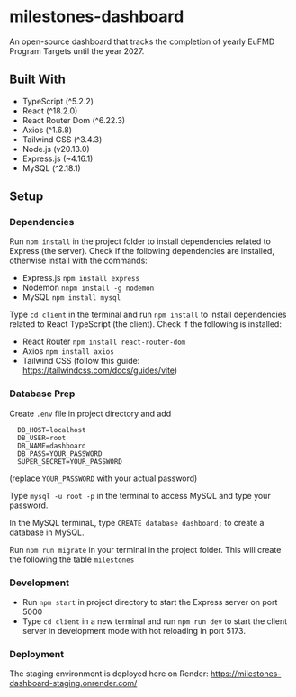 # milestones-dashboard

An open-source dashboard that tracks the completion of yearly EuFMD Program Targets until the year 2027.

## Built With

- TypeScript (^5.2.2)
- React (^18.2.0)
- React Router Dom (^6.22.3)
- Axios (^1.6.8)
- Tailwind CSS (^3.4.3)
- Node.js (v20.13.0)
- Express.js (~4.16.1)
- MySQL (^2.18.1)

## Setup

### Dependencies

Run `npm install` in the project folder to install dependencies related to Express (the server). Check if the following dependencies are installed, otherwise install with the commands:

- Express.js `npm install express`
- Nodemon `nnpm install -g nodemon`
- MySQL `npm install mysql`

Type `cd client` in the terminal and run `npm install` to install dependencies related to React TypeScript (the client). Check if the following is installed:

- React Router `npm install react-router-dom`
- Axios `npm install axios`
- Tailwind CSS (follow this guide: https://tailwindcss.com/docs/guides/vite)

### Database Prep

Create `.env` file in project directory and add

```
  DB_HOST=localhost
  DB_USER=root
  DB_NAME=dashboard
  DB_PASS=YOUR_PASSWORD
  SUPER_SECRET=YOUR_PASSWORD
```

(replace `YOUR_PASSWORD` with your actual password)

Type `mysql -u root -p` in the terminal to access MySQL and type your password.

In the MySQL terminaL, type `CREATE database dashboard;` to create a database in MySQL.

Run `npm run migrate` in your terminal in the project folder. This will create the following the table `milestones`

### Development

- Run `npm start` in project directory to start the Express server on port 5000
- Type `cd client` in a new terminal and run `npm run dev` to start the client server in development mode with hot reloading in port 5173.

### Deployment

The staging environment is deployed here on Render: https://milestones-dashboard-staging.onrender.com/
